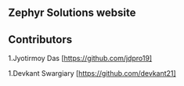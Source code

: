 ## Zephyr Solutions website

## Contributors


1.Jyotirmoy Das [https://github.com/jdpro19]

1.Devkant Swargiary [https://github.com/devkant21]
